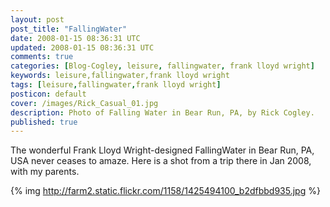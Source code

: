 ```yaml
---           
layout: post
post_title: "FallingWater"
date: 2008-01-15 08:36:31 UTC
updated: 2008-01-15 08:36:31 UTC
comments: true
categories: [Blog-Cogley, leisure, fallingwater, frank lloyd wright]
keywords: leisure,fallingwater,frank lloyd wright
tags: [leisure,fallingwater,frank lloyd wright]
posticon: default
cover: /images/Rick_Casual_01.jpg
description: Photo of Falling Water in Bear Run, PA, by Rick Cogley.
published: true
---
```

 
The wonderful Frank Lloyd Wright-designed FallingWater in Bear Run, PA, USA never ceases to amaze. Here is a shot from a trip there in Jan 2008, with my parents. 

{% img http://farm2.static.flickr.com/1158/1425494100_b2dfbbd935.jpg %}


